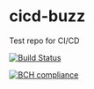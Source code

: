 # cicd-buzz
Test repo for CI/CD

[![Build Status](https://travis-ci.org/ApaDoctor/cicd-buzz.svg?branch=master)](https://travis-ci.org/ApaDoctor/cicd-buzz)


[![BCH compliance](https://bettercodehub.com/edge/badge/ApaDoctor/cicd-buzz?branch=master)](https://bettercodehub.com/)